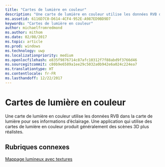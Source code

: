 ```yaml
---
title: "Cartes de lumière en couleur"
description: "Une carte de lumière en couleur utilise les données RVB dans la carte de lumière pour ses informations d’éclairage. Une application qui utilise des cartes de lumière en couleur produit généralement des scènes 3D plus réalistes."
ms.assetid: 6116D7C0-D614-4CF4-952E-A987ED9BD9D7
keywords: "Cartes de lumière en couleur"
author: michaelfromredmond
ms.author: mithom
ms.date: 02/08/2017
ms.topic: article
ms.prod: windows
ms.technology: uwp
ms.localizationpriority: medium
ms.openlocfilehash: e835f9876714c87afc10312f7f88abd9f3766d46
ms.sourcegitcommit: c80b9e6589a1ee29c5032a0b942e6a024c224ea7
ms.translationtype: HT
ms.contentlocale: fr-FR
ms.lasthandoff: 12/22/2017
---
```

# <a name="color-light-maps"></a>Cartes de lumière en couleur


Une carte de lumière en couleur utilise les données RVB dans la carte de lumière pour ses informations d’éclairage. Une application qui utilise des cartes de lumière en couleur produit généralement des scènes 3D plus réalistes.

## <a name="span-idrelated-topicsspanrelated-topics"></a><span id="related-topics"></span>Rubriques connexes


[Mappage lumineux avec textures](light-mapping-with-textures.md)

 

 




